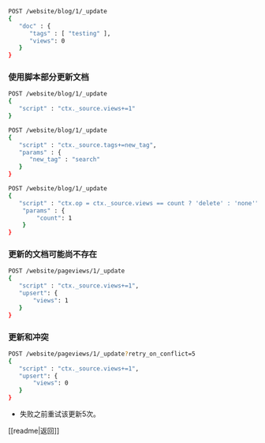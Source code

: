 ```bash
POST /website/blog/1/_update
{
   "doc" : {
      "tags" : [ "testing" ],
      "views": 0
   }
}
```
### 使用脚本部分更新文档
```bash
POST /website/blog/1/_update
{
   "script" : "ctx._source.views+=1"
}
```
```bash
POST /website/blog/1/_update
{
   "script" : "ctx._source.tags+=new_tag",
   "params" : {
      "new_tag" : "search"
   }
}
```
```bash
POST /website/blog/1/_update
{
   "script" : "ctx.op = ctx._source.views == count ? 'delete' : 'none'",
    "params" : {
        "count": 1
    }
}
```
### 更新的文档可能尚不存在
```bash
POST /website/pageviews/1/_update
{
   "script" : "ctx._source.views+=1",
   "upsert": {
       "views": 1
   }
}
```
### 更新和冲突
```bash
POST /website/pageviews/1/_update?retry_on_conflict=5
{
   "script" : "ctx._source.views+=1",
   "upsert": {
       "views": 0
   }
}
```
- 失败之前重试该更新5次。

[[readme|返回]]